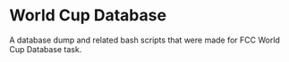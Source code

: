 # World Cup Database
A database dump and related bash scripts that were made for FCC World Cup Database task.